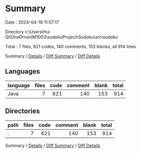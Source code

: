 # Summary

Date : 2024-04-18 11:57:17

Directory c:\\Users\\Hui Qi\\OneDrive\\IM1003\\sudokuProject\\Sudoku\\src\\sudoku

Total : 7 files,  621 codes, 140 comments, 153 blanks, all 914 lines

Summary / [Details](details.md) / [Diff Summary](diff.md) / [Diff Details](diff-details.md)

## Languages
| language | files | code | comment | blank | total |
| :--- | ---: | ---: | ---: | ---: | ---: |
| Java | 7 | 621 | 140 | 153 | 914 |

## Directories
| path | files | code | comment | blank | total |
| :--- | ---: | ---: | ---: | ---: | ---: |
| . | 7 | 621 | 140 | 153 | 914 |

Summary / [Details](details.md) / [Diff Summary](diff.md) / [Diff Details](diff-details.md)
